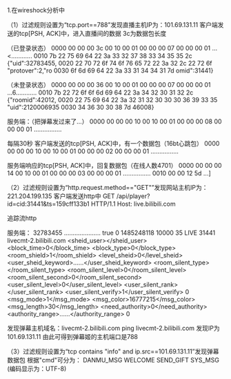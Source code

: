 1.在wireshock分析中

（1）过滤规则设置为“tcp.port==788”发现直播主机IP为：101.69.131.11
客户端发送的tcp[PSH, ACK]中，进入直播间的数据  3c为数据包长度

（已登录状态）
0000   00 00 00 3c 00 10 00 01 00 00 00 07 00 00 00 01  ...<............
0010   7b 22 75 69 64 22 3a 33 32 37 38 33 34 35 35 2c  {"uid":32783455,
0020   22 70 72 6f 74 6f 76 65 72 22 3a 32 2c 22 72 6f  "protover":2,"ro
0030   6f 6d 69 64 22 3a 33 31 34 34 31 7d              omid":31441}

（未登录状态）
0000   00 00 00 36 00 10 00 01 00 00 00 07 00 00 00 01  ...6............
0010   7b 22 72 6f 6f 6d 69 64 22 3a 34 32 30 31 32 2c  {"roomid":42012,
0020   22 75 69 64 22 3a 32 31 32 30 30 30 36 39 33 35  "uid":2120006935
0030   34 36 30 30 38 7d                                46008}

服务端：（把弹幕发过来了...）
0000   00 00 00 10 00 10 00 01 00 00 00 08 00 00 00 01  ................

每隔30秒
客户端发送的tcp[PSH, ACK]中，有一个数据包（16bt心跳包）
0000   00 00 00 10 00 10 00 01 00 00 00 02 00 00 00 01  ................

服务端响应的tcp[PSH, ACK]中，回复数据包（在线人数4701）
0000   00 00 00 14 00 10 00 01 00 00 00 03 00 00 00 01  ................
0010   00 00 12 5d                                      ...]

（2）过滤规则设置为“http.request.method=="GET"”发现网站主机IP为：221.204.199.135
客户端发送http中
GET /api/player?id=cid:31441&ts=159cff133b1 HTTP/1.1
Host: live.bilibili.com

追踪流http

服务端：
<uid>32783455</uid>
<uname>.....................</uname>
<login>true</login>
<isadmin>0</isadmin>
<time>1485248118</time>
<rank>10000</rank>
<level>35</level>
<state>LIVE</state>
<chatid>31441</chatid>
<server>livecmt-2.bilibili.com</server>
<sheid_user></sheid_user>
<block_time>0</block_time>
<block_type>0</block_type>
<room_shield>1</room_shield>
<level_sheid>0</level_sheid>
<user_sheid_keyword>......</user_sheid_keyword>
<room_silent_type></room_silent_type>
<room_silent_level>0</room_silent_level>
<room_silent_second>0</room_silent_second>
<user_silent_level>0</user_silent_level>
<user_silent_rank></user_silent_rank>
<user_silent_verify>1</user_silent_verify>
<vip>0</vip>
<msg_mode>1</msg_mode>
<msg_color>16777215</msg_color>
<msg_length>30</msg_length>
<need_authority>0</need_authority>
<authority_range>......</authority_range>
<forbidden>0</forbidden>

发现弹幕主机域名：livecmt-2.bilibili.com 
ping livecmt-2.bilibili.com  发现IP为101.69.131.11
由此可得到弹幕姬的主机端口是788

（3）过滤规则设置为“tcp contains "info" and ip.src==101.69.131.11”发现弹幕数据包
根据"cmd"可分为：
DANMU_MSG
WELCOME
SEND_GIFT
SYS_MSG
(编码显示为：UTF-8)
